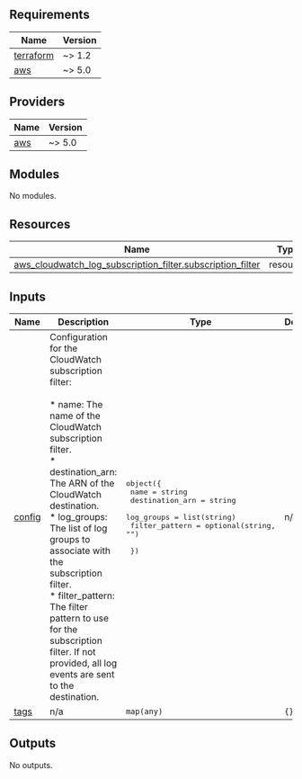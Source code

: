 <!-- BEGIN_TF_DOCS -->
## Requirements

| Name | Version |
|------|---------|
| <a name="requirement_terraform"></a> [terraform](#requirement\_terraform) | ~> 1.2 |
| <a name="requirement_aws"></a> [aws](#requirement\_aws) | ~> 5.0 |

## Providers

| Name | Version |
|------|---------|
| <a name="provider_aws"></a> [aws](#provider\_aws) | ~> 5.0 |

## Modules

No modules.

## Resources

| Name | Type |
|------|------|
| [aws_cloudwatch_log_subscription_filter.subscription_filter](https://registry.terraform.io/providers/hashicorp/aws/latest/docs/resources/cloudwatch_log_subscription_filter) | resource |

## Inputs

| Name | Description | Type | Default | Required |
|------|-------------|------|---------|:--------:|
| <a name="input_config"></a> [config](#input\_config) | Configuration for the CloudWatch subscription filter:<br><br>    * name: The name of the CloudWatch subscription filter.<br>    * destination\_arn: The ARN of the CloudWatch destination.<br>    * log\_groups: The list of log groups to associate with the subscription filter.<br>    * filter\_pattern: The filter pattern to use for the subscription filter. If not provided, all log events are sent to the destination. | <pre>object({<br>    name            = string<br>    destination_arn = string<br>    log_groups      = list(string)<br>    filter_pattern  = optional(string, "")<br><br>  })</pre> | n/a | yes |
| <a name="input_tags"></a> [tags](#input\_tags) | n/a | `map(any)` | `{}` | no |

## Outputs

No outputs.
<!-- END_TF_DOCS -->